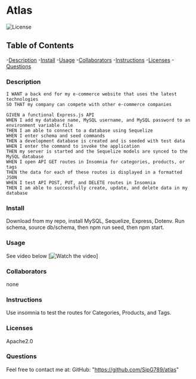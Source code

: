 # Atlas
  ![License](https://shields.io/badge/license-Apache2.0-blue.svg)

  ## Table of Contents
  -[Description](#description)
  -[Install](#install)
  -[Usage](#usage)
  -[Collaborators](#credits)
  -[Instructions](#test)
  -[Licenses](#licenses)
  -[Questions](#link)

  ### Description
```AS A manager at an internet retail company
I WANT a back end for my e-commerce website that uses the latest technologies
SO THAT my company can compete with other e-commerce companies
```
```
GIVEN a functional Express.js API
WHEN I add my database name, MySQL username, and MySQL password to an environment variable file
THEN I am able to connect to a database using Sequelize
WHEN I enter schema and seed commands
THEN a development database is created and is seeded with test data
WHEN I enter the command to invoke the application
THEN my server is started and the Sequelize models are synced to the MySQL database
WHEN I open API GET routes in Insomnia for categories, products, or tags
THEN the data for each of these routes is displayed in a formatted JSON
WHEN I test API POST, PUT, and DELETE routes in Insomnia
THEN I am able to successfully create, update, and delete data in my database
```

  ### Install
  Download from my repo, install MySQL, Sequelize, Express, Dotenv. Run schema, source db/schema, then npm run seed, then npm start.

  ### Usage
  See video below
   [![Watch the video](./src/)]

  ### Collaborators
  none
  ### Instructions
  Use insomnia to test the routes for Categories, Products, and Tags.

  ### Licenses 
  Apache2.0

  ### Questions
  Feel free to contact me at:
  GitHub: "https://github.com/SipG789/atlas"

